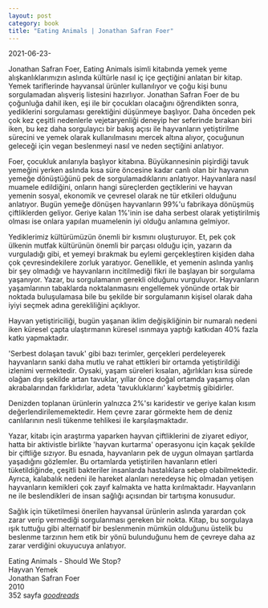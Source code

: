 ```yaml
---
layout: post
category: book
title: "Eating Animals | Jonathan Safran Foer"
---
```


2021-06-23-

Jonathan Safran Foer, Eating Animals isimli kitabında yemek yeme alışkanlıklarımızın aslında kültürle nasıl iç içe geçtiğini anlatan bir kitap. Yemek tariflerinde hayvansal ürünler kullanılıyor ve çoğu kişi bunu sorgulamadan alışveriş listesini hazırlıyor. Jonathan Safran Foer de bu çoğunluğa dahil iken, eşi ile bir çocukları olacağını öğrendikten sonra, yediklerini sorgulaması gerektiğini düşünmeye başlıyor. Daha önceden pek çok kez çeşitli nedenlerle vejetaryenliği deneyip her seferinde bırakan biri iken, bu kez daha sorgulayıcı bir bakış açısı ile hayvanların yetiştirilme sürecini ve yemek olarak kullanılmasını mercek altına alıyor, çocuğunun geleceği için vegan beslenmeyi nasıl ve neden seçtiğini anlatıyor.

Foer, çocukluk anılarıyla başlıyor kitabına. Büyükannesinin pişirdiği tavuk yemeğini yerken aslında kısa süre öncesine kadar canlı olan bir hayvanın yemeğe dönüştüğünü pek de sorgulamadıklarını anlatıyor. Hayvanlara nasıl muamele edildiğini, onların hangi süreçlerden geçtiklerini ve hayvan yemenin sosyal, ekonomik ve çevresel olarak ne tür etkileri olduğunu anlatıyor. Bugün yemeğe dönüşen hayvanların 99%'u fabrikaya dönüşmüş çiftliklerden geliyor. Geriye kalan 1%'inin ise daha serbest olarak yetiştirilmiş olması ise onlara yapılan muamelenin iyi olduğu anlamına gelmiyor.

Yediklerimiz kültürümüzün önemli bir kısmını oluşturuyor. Et, pek çok ülkenin mutfak kültürünün önemli bir parçası olduğu için, yazarın da vurguladığı gibi, et yemeyi bırakmak bu eylemi gerçekleştiren kişiden daha çok çevresindekilere zorluk yaratıyor. Genellikle, et yemenin aslında yanlış bir şey olmadığı ve hayvanların incitilmediği fikri ile başlayan bir sorgulama yaşanıyor. Yazar, bu sorgulamanın gerekli olduğunu vurguluyor. Hayvanların yaşamlarının tabaklarda noktalanmasını engellemek yönünde ortak bir noktada buluşulamasa bile bu şekilde bir sorgulamanın kişisel olarak daha iyiyi seçmek adına gerekliliğini açıklıyor.

Hayvan yetiştiriciliği, bugün yaşanan iklim değişikliğinin bir numaralı nedeni iken küresel çapta ulaştırmanın küresel ısınmaya yaptığı katkıdan 40% fazla katkı yapmaktadır.

'Serbest dolaşan tavuk' gibi bazı terimler, gerçekleri perdeleyerek hayvanların sanki daha mutlu ve rahat ettikleri bir ortamda yetiştirildiği izlenimi vermektedir. Oysaki, yaşam süreleri kısalan, ağırlıkları kısa sürede olağan dışı şekilde artan tavuklar, yıllar önce doğal ortamda yaşamış olan akrabalarından farklıdırlar, adeta 'tavukluklarını' kaybetmiş gibidirler.

Denizden toplanan ürünlerin yalnızca 2%'sı karidestir ve geriye kalan kısım değerlendirilememektedir. Hem çevre zarar görmekte hem de deniz canlılarının nesli tükenme tehlikesi ile karşılaşmaktadır.

Yazar, kitabı için araştırma yaparken hayvan çiftliklerini de ziyaret ediyor, hatta bir aktivistle birlikte 'hayvan kurtarma' operasyonu için kaçak şekilde bir çiftliğe sızıyor. Bu esnada, hayvanların pek de uygun olmayan şartlarda yaşadığını gözlemler. Bu ortamlarda yetiştirilen havanların etleri tüketildiğinde, çeşitli bakteriler insanlarda hastalıklara sebep olabilmektedir. Ayrıca, kalabalık nedeni ile hareket alanları neredeyse hiç olmadan yetişen hayvanların kemikleri çok zayıf kalmakta ve hatta kırılmaktadır. Hayvanların ne ile beslendikleri de insan sağlığı açısından bir tartışma konusudur.

Sağlık için tüketilmesi önerilen hayvansal ürünlerin aslında yarardan çok zarar verip vermediği sorgulanması gereken bir nokta. Kitap, bu sorgulaya ışık tuttuğu gibi alternatif bir beslenmenin mümkün olduğunu üstelik bu beslenme tarzının hem etik bir yönü bulunduğunu hem de çevreye daha az zarar verdiğini okuyucuya anlatıyor.

Eating Animals - Should We Stop?\
Hayvan Yemek\
Jonathan Safran Foer\
2010\
352 sayfa
_[goodreads]()_
